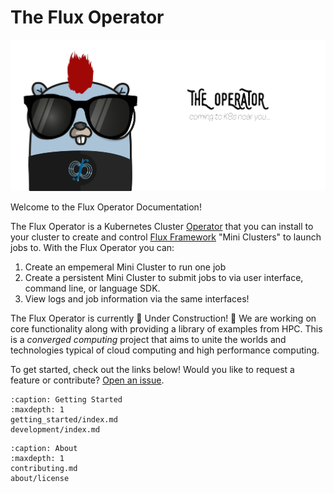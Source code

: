 # The Flux Operator

![Flux Operator Logo](development/the-operator.jpg)

Welcome to the Flux Operator Documentation!

The Flux Operator is a Kubernetes Cluster [Operator](https://kubernetes.io/docs/concepts/extend-kubernetes/operator/) 
that you can install to your cluster to create and control [Flux Framework](https://flux-framework.org/) "Mini Clusters"
to launch jobs to. With the Flux Operator you can:

1. Create an empemeral Mini Cluster to run one job
2. Create a persistent Mini Cluster to submit jobs to via user interface, command line, or language SDK.
3. View logs and job information via the same interfaces!

The Flux Operator is currently 🚧️ Under Construction! 🚧️
We are working on core functionality along with providing a library of
examples from HPC. This is a *converged computing* project that aims
to unite the worlds and technologies typical of cloud computing and
high performance computing.

To get started, check out the links below!
Would you like to request a feature or contribute?
[Open an issue](https://github.com/flux-framework/flux-operator/issues).

```{toctree}
:caption: Getting Started
:maxdepth: 1
getting_started/index.md
development/index.md
```

```{toctree}
:caption: About
:maxdepth: 1
contributing.md
about/license
```
